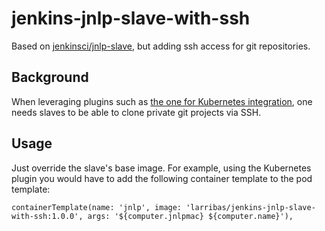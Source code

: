 # jenkins-jnlp-slave-with-ssh

Based on [jenkinsci/jnlp-slave](https://github.com/jenkinsci/docker-jnlp-slave), but adding ssh access for git repositories.


## Background

When leveraging plugins such as [the one for Kubernetes integration](https://github.com/jenkinsci/kubernetes-plugin), one needs slaves to be able to clone private git projects via SSH.


## Usage

Just override the slave's base image. For example, using the Kubernetes plugin you would have to add the following container template to the pod template:

```
containerTemplate(name: 'jnlp', image: 'larribas/jenkins-jnlp-slave-with-ssh:1.0.0', args: '${computer.jnlpmac} ${computer.name}'),
```
